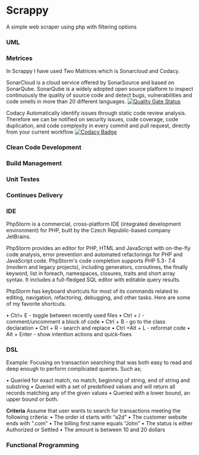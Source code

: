 # Scrappy
A simple web scraper using php with filtering options

### UML

### Metrices

In Scrappy I have used Two Matrices which is Sonarcloud and Codacy. 

SonarCloud is a cloud service offered by SonarSource and based on SonarQube. SonarQube is a widely adopted open source platform to inspect continuously the quality of source code and detect bugs, vulnerabilities and code smells in more than 20 different languages.
[![Quality Gate Status](https://sonarcloud.io/api/project_badges/measure?project=Ommz94_scrapper&metric=alert_status)](https://sonarcloud.io/dashboard?id=Ommz94_scrapper)

Codacy Automatically identify issues through static code review analysis. Therefore we can be notified on security issues, code coverage, code duplication, and code complexity in every commit and pull request, directly from your current workflow
[![Codacy Badge](https://api.codacy.com/project/badge/Grade/f677216d1bca49d6b19e8fac58fa276a)](https://www.codacy.com/manual/Ommz94/scrapper?utm_source=github.com&amp;utm_medium=referral&amp;utm_content=Ommz94/scrapper&amp;utm_campaign=Badge_Grade)


### Clean Code Development

### Build Management

### Unit Testes

### Continues Delivery

### IDE

PhpStorm is a commercial, cross-platform IDE (integrated development environment) for PHP, built by the Czech Republic-based company JetBrains.

PhpStorm provides an editor for PHP, HTML and JavaScript with on-the-fly code analysis, error prevention and automated refactorings for PHP and JavaScript code. PhpStorm's code completion supports PHP 5.3- 7.4 (modern and legacy projects), including generators, coroutines, the finally keyword, list in foreach, namespaces, closures, traits and short array syntax. It includes a full-fledged SQL editor with editable query results.

PhpStorm has keyboard shortcuts for most of its commands related to editing, navigation, refactoring, debugging, and other tasks. Here are some of my favorite shortcuts.

•	Ctrl+ E - toggle between recently used files
•	Ctrl + / - comment/uncomment a block of code
•	Ctrl + B - go to the class declaration
•	Ctrl + R - search and replace
•	Ctrl +Alt + L - reformat code
•	Alt + Enter - show intention actions and quick-fixes


### DSL

Example:
Focusing on transaction searching that was both easy to read and deep enough to perform complicated queries. Such as;

•	Queried for exact match, no match, beginning of string, end of string and substring
•	Queried with a set of predefined values and will return all records matching any of the given values
•	Queried with a lower bound, an upper bound or both.

**Criteria**
Assume that user wants to search for transactions meeting the following criteria:
•	The order id starts with “a2d”
•	The customer website ends with “.com”
•	The billing first name equals “John”
•	The status is either Authorized or Settled
•	The amount is between 10 and 20 dollars


### Functional Programming
